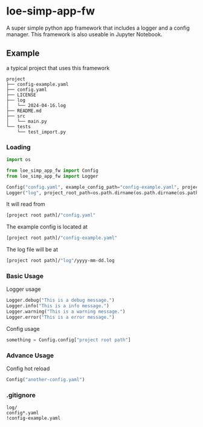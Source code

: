 # loe-simp-app-fw

A super simple python app framework that includes a logger and a config manager. This framework is also useable in Jupyter Notebook.

## Example

a typical project that uses this framework

```
project
├── config-example.yaml
├── config.yaml
├── LICENSE
├── log
│   └── 2024-04-16.log
├── README.md
├── src
│   └── main.py
└── tests
    └── test_import.py
```

### Loading

```python
import os

from loe_simp_app_fw import Config
from loe_simp_app_fw import Logger

Config("config.yaml", example_config_path="config-example.yaml", project_root_path=os.path.dirname(os.path.dirname(os.path.realpath(__file__))))
Logger("log", project_root_path=os.path.dirname(os.path.dirname(os.path.realpath(__file__))))
```

It will read from 

```bash
[project root path]/"config.yaml"
```

The example config is located at

```bash
[project root path]/"config-example.yaml"
```

The log file will be at

```bash
[project root path]/"log"/yyyy-mm-dd.log
```
### Basic Usage

Logger usage

```python
Logger.debug("This is a debug message.")
Logger.info("This is a info message.")
Logger.warning("This is a warning message.")
Logger.error("This is a error message.")
```

Config usage

```python
something = Config.config["project root path"]
```

### Advance Usage

Config hot reload

```python
Config("another-config.yaml")
```

### .gitignore

```.gitignore
log/
config*.yaml
!config-example.yaml
```
